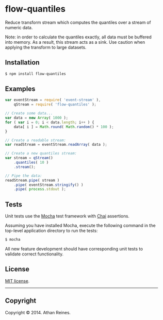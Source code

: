 flow-quantiles
==============

Reduce transform stream which computes the quantiles over a stream of numeric data.

Note: in order to calculate the quantiles exactly, all data must be buffered into memory. As a result, this stream acts as a sink. Use caution when applying the transform to large datasets.


## Installation

``` bash
$ npm install flow-quantiles
```


## Examples

``` javascript
var eventStream = require( 'event-stream' ),
	qStream = require( 'flow-quantiles' );

// Create some data...
var data = new Array( 1000 );
for ( var i = 0; i < data.length; i++ ) {
	data[ i ] = Math.round( Math.random() * 100 );
}

// Create a readable stream:
var readStream = eventStream.readArray( data );

// Create a new quantiles stream:
var stream = qStream()
	.quantiles( 10 )
	.stream();

// Pipe the data:
readStream.pipe( stream )
	.pipe( eventStream.stringify() )
	.pipe( process.stdout );
```

## Tests

Unit tests use the [Mocha](http://visionmedia.github.io/mocha) test framework with [Chai](http://chaijs.com) assertions.

Assuming you have installed Mocha, execute the following command in the top-level application directory to run the tests:

``` bash
$ mocha
```

All new feature development should have corresponding unit tests to validate correct functionality.


## License

[MIT license](http://opensource.org/licenses/MIT). 


---
## Copyright

Copyright &copy; 2014. Athan Reines.

